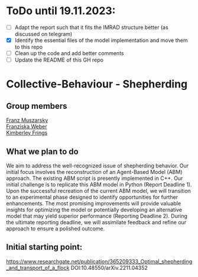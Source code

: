 # ToDo until 19.11.2023:
- [ ] Adapt the report such that it fits the IMRAD structure better (as discussed on telegram)
- [x] Identify the essential files of the model implementation and move them to this repo
- [ ] Clean up the code and add better comments
- [ ] Update the README of this GH repo

# Collective-Behaviour - Shepherding 
## Group members
[Franz Muszarsky](https://github.com/Franz0808)\
[Franziska Weber](https://github.com/franziskaweber)\
[Kimberley Frings](https://github.com/ki-mberley)

## What we plan to do
We aim to address the well-recognized issue of shepherding behavior. Our initial focus involves the reconstruction of an Agent-Based Model (ABM) approach. The existing ABM script is presently implemented in C++. Our initial challenge is to replicate this ABM model in Python (Report Deadline 1). Upon the successful recreation of the current ABM model, we will transition to an experimental phase designed to identify opportunities for further enhancements. The most promising improvements will provide valuable insights for optimizing the model or potentially developing an alternative model that may yield superior performance (Reporting Deadline 2). During the ultimate reporting deadline, we will assimilate feedback and refine our approach to ensure a polished outcome.

## Initial starting point: 
https://www.researchgate.net/publication/365209333_Optimal_shepherding_and_transport_of_a_flock
DOI:10.48550/arXiv.2211.04352


